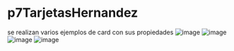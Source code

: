 # p7TarjetasHernandez
se realizan varios ejemplos de card con sus propiedades
![image](https://github.com/user-attachments/assets/bc3ab539-73e0-4f99-bc48-71ee6178fc3c)
![image](https://github.com/user-attachments/assets/730b8535-c2d3-42ba-804a-181d01d0ac82)
![image](https://github.com/user-attachments/assets/1b02748a-a4a7-444d-b2bd-dc0632f24aa2)
![image](https://github.com/user-attachments/assets/3668a47a-7f7f-4e8e-bdde-5d3117e1a8f3)

